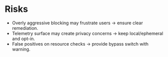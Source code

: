 # Risks
- Overly aggressive blocking may frustrate users -> ensure clear remediation.
- Telemetry surface may create privacy concerns -> keep local/ephemeral and opt-in.
- False positives on resource checks -> provide bypass switch with warning.

